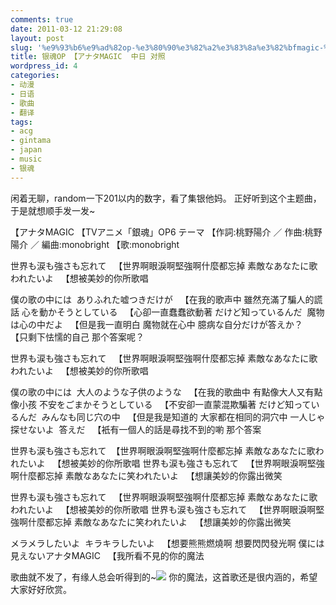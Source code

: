 ```yaml
---
comments: true
date: 2011-03-12 21:29:08
layout: post
slug: '%e9%93%b6%e9%ad%82op-%e3%80%90%e3%82%a2%e3%83%8a%e3%82%bfmagic-%e4%b8%ad%e6%97%a5-%e5%af%b9%e7%85%a7'
title: 银魂OP 【アナタMAGIC  中日 对照
wordpress_id: 4
categories:
- 动漫
- 日语
- 歌曲
- 翻译
tags:
- acg
- gintama
- japan
- music
- 银魂
---
```


闲着无聊，random一下201以内的数字，看了集银他妈。
正好听到这个主题曲，于是就想顺手发一发~

【アナタMAGIC
【TVアニメ「銀魂」OP6 テーマ
【作詞:桃野陽介 ／ 作曲:桃野陽介 ／ 編曲:monobright
【歌:monobright

世界も涙も強さも忘れて   【世界啊眼淚啊堅強啊什麼都忘掉
素敵なあなたに歌われたいよ   【想被美妙的你所歌唱

僕の歌の中には  ありふれた嘘つきだけが   【在我的歌声中 雖然充滿了騙人的謊話
心を動かそうとしている   【心卻一直蠢蠢欲動著
だけど知っているんだ  魔物は心の中だよ   【但是我一直明白 魔物就在心中
臆病な自分だけが答えか？   【只剩下怯懦的自己 那个答案呢？

世界も涙も強さも忘れて   【世界啊眼淚啊堅強啊什麼都忘掉
素敵なあなたに歌われたいよ   【想被美妙的你所歌唱

僕の歌の中には  大人のような子供のような   【在我的歌曲中 有點像大人又有點像小孩
不安をごまかそうとしている   【不安卻一直蒙混欺騙著
だけど知っているんだ  みんなも同じ穴の中   【但是我是知道的 大家都在相同的洞穴中
一人じゃ探せないよ  答えだ   【衹有一個人的話是尋找不到的喲 那个答案

世界も涙も強さも忘れて  【世界啊眼淚啊堅強啊什麼都忘掉
素敵なあなたに歌われたいよ   【想被美妙的你所歌唱
世界も涙も強さも忘れて   【世界啊眼淚啊堅強啊什麼都忘掉
素敵なあなたに笑われたいよ   【想讓美妙的你露出微笑

世界も涙も強さも忘れて   【世界啊眼淚啊堅強啊什麼都忘掉
素敵なあなたに歌われたいよ   【想被美妙的你所歌唱
世界も涙も強さも忘れて   【世界啊眼淚啊堅強啊什麼都忘掉
素敵なあなたに笑われたいよ   【想讓美妙的你露出微笑

メラメラしたいよ  キラキラしたいよ   【想要熊熊燃燒啊 想要閃閃發光啊
僕には見えないアナタMAGIC   【我所看不見的你的魔法

歌曲就不发了，有缘人总会听得到的~![](http://img.baidu.com/hi/jx2/j_0012.gif)
你的魔法，这首歌还是很内涵的，希望大家好好欣赏。


